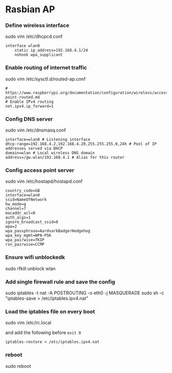 # Rasbian AP

### Define wireless interface
sudo vim /etc/dhcpcd.conf

```
interface wlan0
    static ip_address=192.168.4.1/24
    nohook wpa_supplicant
```

### Enable routing of internet traffic
sudo vim /etc/sysctl.d/routed-ap.conf

```
# https://www.raspberrypi.org/documentation/configuration/wireless/access-point-routed.md
# Enable IPv4 routing
net.ipv4.ip_forward=1
```

### Config DNS server
sudo vim /etc/dnsmasq.conf

```
interface=wlan0 # Listening interface
dhcp-range=192.168.4.2,192.168.4.20,255.255.255.0,24h # Pool of IP addresses served via DHCP
domain=wlan # Local wireless DNS domain
address=/gw.wlan/192.168.4.1 # Alias for this router
```

### Config access point server
sudo vim /etc/hostapd/hostapd.conf

```
country_code=GB
interface=wlan0
ssid=NameOfNetwork
hw_mode=g
channel=7
macaddr_acl=0
auth_algs=1
ignore_broadcast_ssid=0
wpa=2
wpa_passphrase=AardvarkBadgerHedgehog
wpa_key_mgmt=WPA-PSK
wpa_pairwise=TKIP
rsn_pairwise=CCMP
```

### Ensure wifi unblockedk
sudo rfkill unblock wlan

### Add single firewall rule and save the config
sudo iptables -t nat -A POSTROUTING -o eth0 -j MASQUERADE
sudo sh -c "iptables-save > /etc/iptables.ipv4.nat"

### Load the iptables file on every boot
sudo vim /etc/rc.local

and add the following before `exit 0`

```
iptables-restore < /etc/iptables.ipv4.nat
```

### reboot
sudo reboot
